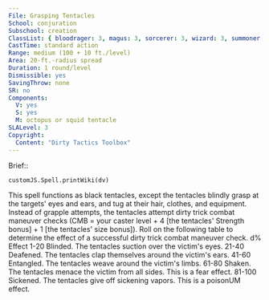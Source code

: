 ```yaml
---
File: Grasping Tentacles
School: conjuration
Subschool: creation
ClassList: { bloodrager: 3, magus: 3, sorcerer: 3, wizard: 3, summoner: 3, unchained summoner: 3, witch: 3 }
CastTime: standard action
Range: medium (100 + 10 ft./level)
Area: 20-ft.-radius spread
Duration: 1 round/level
Dismissible: yes
SavingThrow: none
SR: no
Components:
  V: yes
  S: yes
  M: octopus or squid tentacle
SLALevel: 3
Copyright:
  Content: "Dirty Tactics Toolbox"
---
```

Brief:: 

```dataviewjs
customJS.Spell.printWiki(dv)
```

This spell functions as black tentacles, except the tentacles blindly grasp at the targets' eyes and ears, and tug at their hair, clothes, and equipment. Instead of grapple attempts, the tentacles attempt dirty trick combat maneuver checks (CMB = your caster level + 4 [the tentacles' Strength bonus] + 1 [the tentacles' size bonus]). Roll on the following table to determine the effect of a successful dirty trick combat maneuver check.  d% Effect  1-20 Blinded. The tentacles suction over the victim's eyes.  21-40 Deafened. The tentacles clap themselves around the victim's ears.  41-60 Entangled. The tentacles weave around the victim's limbs.  61-80 Shaken. The tentacles menace the victim from all sides. This is a fear effect.  81-100 Sickened. The tentacles give off sickening vapors. This is a poisonUM effect.
